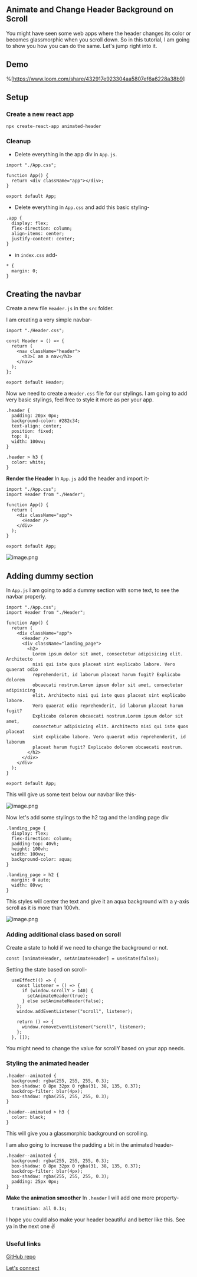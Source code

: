 ## Animate and Change Header Background on Scroll

You might have seen some web apps where the header changes its color or becomes glassmorphic when you scroll down. So in this tutorial, I am going to show you how you can do the same. Let's jump right into it.

## Demo

%[https://www.loom.com/share/432917e923304aa5807ef6a6228a38b9]


## Setup

### Create a new react app

```
npx create-react-app animated-header
```

### Cleanup
- Delete everything in the app div in `App.js`.

```
import "./App.css";

function App() {
  return <div className="app"></div>;
}

export default App;
```

- Delete everything in `App.css` and add this basic styling-

```
.app {
  display: flex;
  flex-direction: column;
  align-items: center;
  justify-content: center;
}
```


- in `index.css` add-

```
* {
  margin: 0;
}
```

## Creating the navbar 

Create a new file `Header.js` in the `src` folder.

I am creating a very simple navbar-

```
import "./Header.css";

const Header = () => {
  return (
    <nav className="header">
      <h3>I am a nav</h3>
    </nav>
  );
};

export default Header;
```

Now we need to create a `Header.css` file for our stylings. I am going to add very basic stylings, feel free to style it more as per your app.

```
.header {
  padding: 20px 0px;
  background-color: #282c34;
  text-align: center;
  position: fixed;
  top: 0;
  width: 100vw;
}

.header > h3 {
  color: white;
}
```

**Render the Header**
In `App.js` add the header and import it-

```
import "./App.css";
import Header from "./Header";

function App() {
  return (
    <div className="app">
      <Header />
    </div>
  );
}

export default App;
```

![image.png](https://cdn.hashnode.com/res/hashnode/image/upload/v1636295628487/UinfRTRZdq.png)

## Adding dummy section
In `App.js` I am going to add a dummy section with some text, to see the navbar properly.

```
import "./App.css";
import Header from "./Header";

function App() {
  return (
    <div className="app">
      <Header />
      <div className="landing_page">
        <h2>
          Lorem ipsum dolor sit amet, consectetur adipisicing elit. Architecto
          nisi qui iste quos placeat sint explicabo labore. Vero quaerat odio
          reprehenderit, id laborum placeat harum fugit? Explicabo dolorem
          obcaecati nostrum.Lorem ipsum dolor sit amet, consectetur adipisicing
          elit. Architecto nisi qui iste quos placeat sint explicabo labore.
          Vero quaerat odio reprehenderit, id laborum placeat harum fugit?
          Explicabo dolorem obcaecati nostrum.Lorem ipsum dolor sit amet,
          consectetur adipisicing elit. Architecto nisi qui iste quos placeat
          sint explicabo labore. Vero quaerat odio reprehenderit, id laborum
          placeat harum fugit? Explicabo dolorem obcaecati nostrum.
        </h2>
      </div>
    </div>
  );
}

export default App;
```

This will give us some text below our navbar like this-

![image.png](https://cdn.hashnode.com/res/hashnode/image/upload/v1636295821659/b7CmOi3wz.png)

Now let's add some stylings to the h2 tag and the landing page div

```
.landing_page {
  display: flex;
  flex-direction: column;
  padding-top: 40vh;
  height: 100vh;
  width: 100vw;
  background-color: aqua;
}

.landing_page > h2 {
  margin: 0 auto;
  width: 80vw;
}
```

This styles will center the text and give it an aqua background with a y-axis scroll as it is more than 100vh.

![image.png](https://cdn.hashnode.com/res/hashnode/image/upload/v1636295903287/Pfu7PRLa9.png)


### Adding additional class based on scroll
Create a state to hold if we need to change the background or not.

``` 
const [animateHeader, setAnimateHeader] = useState(false);
```

Setting the state based on scroll-

```
  useEffect(() => {
    const listener = () => {
      if (window.scrollY > 140) {
        setAnimateHeader(true);
      } else setAnimateHeader(false);
    };
    window.addEventListener("scroll", listener);

    return () => {
      window.removeEventListener("scroll", listener);
    };
  }, []);
```

You might need to change the value for scrollY based on your app needs.

### Styling the animated header 

```
.header--animated {
  background: rgba(255, 255, 255, 0.3);
  box-shadow: 0 8px 32px 0 rgba(31, 38, 135, 0.37);
  backdrop-filter: blur(4px);
  box-shadow: rgba(255, 255, 255, 0.3);
}

.header--animated > h3 {
  color: black;
}
```

This will give you a glassmorphic background on scrolling.

I am also going to increase the padding a bit in the animated header-

```
.header--animated {
  background: rgba(255, 255, 255, 0.3);
  box-shadow: 0 8px 32px 0 rgba(31, 38, 135, 0.37);
  backdrop-filter: blur(4px);
  box-shadow: rgba(255, 255, 255, 0.3);
  padding: 25px 0px;
}
```


**Make the animation smoother**
In `.header` I will add one more property-

```
  transition: all 0.1s;
```

I hope you could also make your header beautiful and better like this. See ya in the next one ✌️


### Useful links

[GitHub repo](https://github.com/avneesh0612/animated-header-demo)

[Let's connect](https://avneesh-links.vercel.app/)